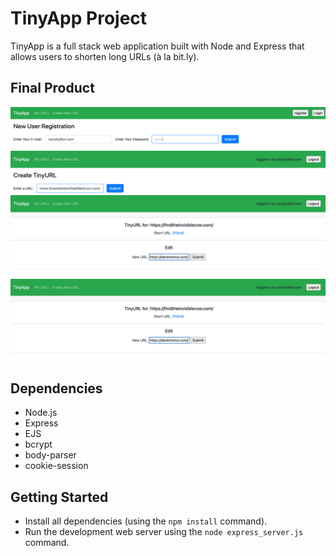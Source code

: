 # TinyApp Project

TinyApp is a full stack web application built with Node and Express that allows users to shorten long URLs (à la bit.ly).

## Final Product

!["User Registration Page - Please make sure you are registered and logged at the beginning"](https://github.com/beijingdi/tinyapp/blob/master/docs/registration.png)
!["Creat URL Page - Logged in user can create shortened URLs with any URL inputs"](https://github.com/beijingdi/tinyapp/blob/master/docs/createURL.png)
!["URL Display Page - Logged in user can view, edit or delete the short URLs they created"](https://github.com/beijingdi/tinyapp/blob/master/docs/editURL.png)
!["URL Edit Page - Logged in user edit the short URLs created by themselves by assigning new long URLs to them"](https://github.com/beijingdi/tinyapp/blob/master/docs/editURL.png)

## Dependencies

- Node.js
- Express
- EJS
- bcrypt
- body-parser
- cookie-session


## Getting Started

- Install all dependencies (using the `npm install` command).
- Run the development web server using the `node express_server.js` command.